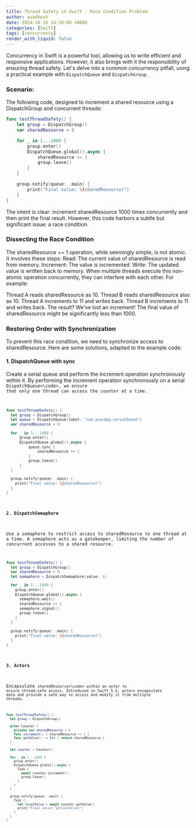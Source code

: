 ```yaml
---
title: Thread Safety in Swift - Race Condition Problem
author: avadhesh
date: 2024-10-16 14:10:00 +0800
categories: [Swift]
tags: [concurrency]
render_with_liquid: false
---
```


Concurrency in Swift is a powerful tool, allowing us to write efficient and responsive applications. However, it also brings with it the responsibility of ensuring thread safety. Let's delve into a common concurrency pitfall, using a practical example with <code>DispatchQueue</code> and <code>DispatchGroup</code>.

### Scenario:
The following code, designed to increment a shared resource using a DispatchGroup and concurrent threads:

```swift
func testThreadSafety() {
    let group = DispatchGroup()
    var sharedResource = 0

    for _ in 1...1000 {
        group.enter()
        DispatchQueue.global().async {
            sharedResource += 1
            group.leave()
        }
    }

    group.notify(queue: .main) {
        print("Final value: \(sharedResource)")
    }
}
```

The intent is clear: increment sharedResource 1000 times concurrently and then print the final result. However, this code harbors a subtle but significant issue: a race condition.

### Dissecting the Race Condition
The sharedResource += 1 operation, while seemingly simple, is not atomic. It involves these steps:
Read: The current value of sharedResource is read from memory.
Increment: The value is incremented.
Write: The updated value is written back to memory.
When multiple threads execute this non-atomic operation concurrently, they can interfere with each other. For example:

Thread A reads sharedResource as 10.
Thread B reads sharedResource also as 10.
Thread A increments to 11 and writes back.
Thread B increments to 11 and writes back.
The result? We've lost an increment! The final value of sharedResource might be significantly less than 1000.

### Restoring Order with Synchronization
To prevent this race condition, we need to synchronize access to sharedResource. Here are some solutions, adapted to the example code:

#### 1. DispatchQueue with sync
Create a serial queue and perform the increment operation synchronously within it. By performing the increment operation synchronously on a serial <code>DispatchQueue<\code>, we ensure that only one thread can access the counter at a time.
```swift
func testThreadSafety() {
  let group = DispatchGroup()
  let queue = DispatchQueue(label: "com.yourApp.serialQueue")
  var sharedResource = 0

  for _ in 1...1000 {
      group.enter()
      DispatchQueue.global().async {
          queue.sync {
              sharedResource += 1
          }
          group.leave()
      }
  }

  group.notify(queue: .main) {
    print("Final value: \(sharedResource)")
  }
}
```

#### 2. DispatchSemaphore
Use a semaphore to restrict access to sharedResource to one thread at a time. A semaphore acts as a gatekeeper, limiting the number of concurrent accesses to a shared resource.
```swift
func testThreadSafety() {
  let group = DispatchGroup()
  var sharedResource = 0
  let semaphore = DispatchSemaphore(value: 1)

  for _ in 1...1000 {
    group.enter()
    DispatchQueue.global().async {
      semaphore.wait()
      sharedResource += 1
      semaphore.signal()
      group.leave()
    }
  }

  group.notify(queue: .main) {
    print("Final value: \(sharedResource)")
  }
}
```

#### 3. Actors
Encapsulate <code>sharedResource<\code> within an actor to ensure thread-safe access. Introduced in Swift 5.5, actors encapsulate data and provide a safe way to access and modify it from multiple threads.
```swift
func testThreadSafety() {
  let group = DispatchGroup()

  actor Counter {
    private var sharedResource = 0
    func increment() { sharedResource += 1 }
    func getValue() -> Int { return sharedResource }
  }

  let counter = Counter()

  for _ in 1...1000 {
    group.enter()
    DispatchQueue.global().async {
      Task {
        await counter.increment()
        group.leave()
      }
    }
  }

  group.notify(queue: .main) {
    Task {
      let finalValue = await counter.getValue()
      print("Final value: \(finalValue)")
    }
  }
}
```